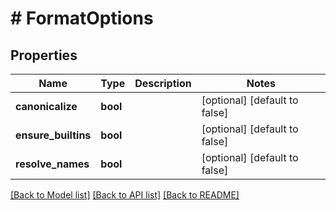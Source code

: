 # # FormatOptions

## Properties

Name | Type | Description | Notes
------------ | ------------- | ------------- | -------------
**canonicalize** | **bool** |  | [optional] [default to false]
**ensure_builtins** | **bool** |  | [optional] [default to false]
**resolve_names** | **bool** |  | [optional] [default to false]

[[Back to Model list]](../../README.md#models) [[Back to API list]](../../README.md#endpoints) [[Back to README]](../../README.md)
